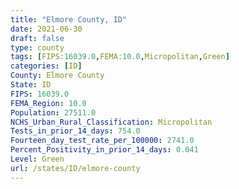 ```yaml
---
title: "Elmore County, ID"
date: 2021-06-30
draft: false
type: county
tags: [FIPS:16039.0,FEMA:10.0,Micropolitan,Green]
categories: [ID]
County: Elmore County
State: ID
FIPS: 16039.0
FEMA_Region: 10.0
Population: 27511.0
NCHS_Urban_Rural_Classification: Micropolitan
Tests_in_prior_14_days: 754.0
Fourteen_day_test_rate_per_100000: 2741.0
Percent_Positivity_in_prior_14_days: 0.041
Level: Green
url: /states/ID/elmore-county
---
```




